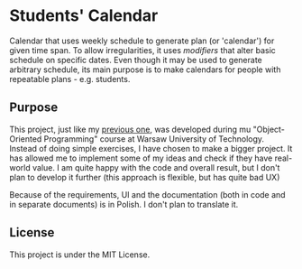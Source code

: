 Students' Calendar
==================

Calendar that uses weekly schedule to generate plan (or 'calendar') for given time span. To allow irregularities, it uses *modifiers* that alter basic schedule on specific dates. Even though it may be used to generate arbitrary schedule, its main purpose is to make calendars for people with repeatable plans - e.g. students.

## Purpose

This project, just like my [previous one](https://github.com/jakubfijalkowski/pluggablebot), was developed during mu "Object-Oriented Programming" course at Warsaw University of Technology. Instead of doing simple exercises, I have chosen to make a bigger project. It has allowed me to implement some of my ideas and check if they have real-world value. I am quite happy with the code and overall result, but I don't plan to develop it further (this approach is flexible, but has quite bad UX)

Because of the requirements, UI and the documentation (both in code and in separate documents) is in Polish. I don't plan to translate it.

## License

This project is under the MIT License.